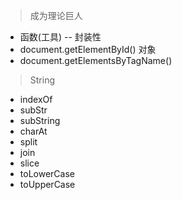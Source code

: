 > 成为理论巨人

- 函数(工具) -- 封装性
- document.getElementById() 对象
- document.getElementsByTagName()

> String

- indexOf
- subStr
- subString
- charAt
- split
- join
- slice
- toLowerCase
- toUpperCase